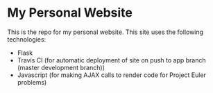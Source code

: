 My Personal Website
===================

This is the repo for my personal website. This site uses the following technologies:

- Flask
- Travis CI (for automatic deployment of site on push to app branch (master development branch))
- Javascript (for making AJAX calls to render code for Project Euler problems)
